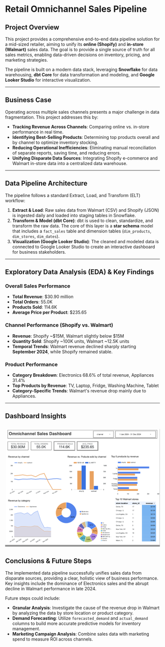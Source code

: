 # Retail Omnichannel Sales Pipeline

## Project Overview

This project provides a comprehensive end-to-end data pipeline solution for a mid-sized retailer, aiming to unify its **online (Shopify)** and **in-store (Walmart)** sales data. The goal is to provide a single source of truth for all sales metrics, enabling data-driven decisions on inventory, pricing, and marketing strategies.

The pipeline is built on a modern data stack, leveraging **Snowflake** for data warehousing, **dbt Core** for data transformation and modeling, and **Google Looker Studio** for interactive visualization.

---

## Business Case

Operating across multiple sales channels presents a major challenge in data fragmentation. This project addresses this by:  

- **Tracking Revenue Across Channels**: Comparing online vs. in-store performance in real time.  
- **Identifying Best-Selling Products**: Determining top products overall and by channel to optimize inventory stocking.  
- **Reducing Operational Inefficiencies**: Eliminating manual reconciliation of separate reports, saving time, and reducing errors.  
- **Unifying Disparate Data Sources**: Integrating Shopify e-commerce and Walmart in-store data into a centralized data warehouse.

---

## Data Pipeline Architecture

The pipeline follows a standard Extract, Load, and Transform (ELT) workflow:

1. **Extract & Load**: Raw sales data from Walmart (CSV) and Shopify (JSON) is ingested daily and loaded into staging tables in Snowflake.  
2. **Transform & Model (dbt Core)**: dbt is used to clean, standardize, and transform the raw data. The core of this layer is a **star schema** model that includes a `fact_sales` table and dimension tables (`dim_products`, `dim_stores`, `dim_dates`).  
3. **Visualization (Google Looker Studio)**: The cleaned and modeled data is connected to Google Looker Studio to create an interactive dashboard for business stakeholders.

---

## Exploratory Data Analysis (EDA) & Key Findings

### Overall Sales Performance

- **Total Revenue**: $30.90 million  
- **Total Orders**: 55.0K  
- **Products Sold**: 114.6K  
- **Average Price per Product**: $235.65  

### Channel Performance (Shopify vs. Walmart)

- **Revenue**: Shopify ~$15M, Walmart slightly below $15M  
- **Quantity Sold**: Shopify ~100K units, Walmart ~12.5K units  
- **Temporal Trends**: Walmart revenue declined sharply starting **September 2024**, while Shopify remained stable.

### Product Performance

- **Category Breakdown**: Electronics 68.6% of total revenue, Appliances 31.4%  
- **Top Products by Revenue**: TV, Laptop, Fridge, Washing Machine, Tablet  
- **Category-Specific Trends**: Walmart's revenue drop mainly due to Appliances.

---

## Dashboard Insights
![Dashboard Screenshot](./Dashboard.png)
---

## Conclusions & Future Steps

The implemented data pipeline successfully unifies sales data from disparate sources, providing a clear, holistic view of business performance. Key insights include the dominance of Electronics sales and the abrupt decline in Walmart performance in late 2024.  

Future steps could include:  

- **Granular Analysis**: Investigate the cause of the revenue drop in Walmart by analyzing the data by store location or product category.  
- **Demand Forecasting**: Utilize `forecasted_demand` and `actual_demand` columns to build more accurate predictive models for inventory management.  
- **Marketing Campaign Analysis**: Combine sales data with marketing spend to measure ROI across channels.
